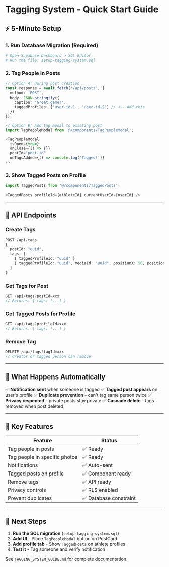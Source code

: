 # Tagging System - Quick Start Guide

## ⚡ 5-Minute Setup

### 1. Run Database Migration (Required)
```bash
# Open Supabase Dashboard > SQL Editor
# Run the file: setup-tagging-system.sql
```

### 2. Tag People in Posts
```typescript
// Option A: During post creation
const response = await fetch('/api/posts', {
  method: 'POST',
  body: JSON.stringify({
    caption: 'Great game!',
    taggedProfiles: ['user-id-1', 'user-id-2'] // <-- Add this
  })
});

// Option B: Add tag modal to existing post
import TagPeopleModal from '@/components/TagPeopleModal';

<TagPeopleModal
  isOpen={true}
  onClose={() => {}}
  postId="post-id"
  onTagsAdded={() => console.log('Tagged!')}
/>
```

### 3. Show Tagged Posts on Profile
```typescript
import TaggedPosts from '@/components/TaggedPosts';

<TaggedPosts profileId={athleteId} currentUserId={userId} />
```

---

## 📡 API Endpoints

### Create Tags
```typescript
POST /api/tags
{
  postId: "uuid",
  tags: [
    { taggedProfileId: "uuid" },
    { taggedProfileId: "uuid", mediaId: "uuid", positionX: 50, positionY: 50 }
  ]
}
```

### Get Tags for Post
```typescript
GET /api/tags?postId=xxx
// Returns: { tags: [...] }
```

### Get Tagged Posts for Profile
```typescript
GET /api/tags?profileId=xxx
// Returns: { tags: [...] }
```

### Remove Tag
```typescript
DELETE /api/tags?tagId=xxx
// Creator or tagged person can remove
```

---

## 🎯 What Happens Automatically

✅ **Notification sent** when someone is tagged
✅ **Tagged post appears** on user's profile
✅ **Duplicate prevention** - can't tag same person twice
✅ **Privacy respected** - private posts stay private
✅ **Cascade delete** - tags removed when post deleted

---

## 🔑 Key Features

| Feature | Status |
|---------|--------|
| Tag people in posts | ✅ Ready |
| Tag people in specific photos | ✅ Ready |
| Notifications | ✅ Auto-sent |
| Tagged posts on profile | ✅ Component ready |
| Remove tags | ✅ API ready |
| Privacy controls | ✅ RLS enabled |
| Prevent duplicates | ✅ Database constraint |

---

## 🚀 Next Steps

1. **Run the SQL migration** (`setup-tagging-system.sql`)
2. **Add UI** - Place `TagPeopleModal` button on PostCard
3. **Add profile tab** - Show `TaggedPosts` on athlete profiles
4. **Test it** - Tag someone and verify notification

See `TAGGING_SYSTEM_GUIDE.md` for complete documentation.
